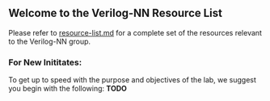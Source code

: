 ## Welcome to the Verilog-NN Resource List

Please refer to [resource-list.md][1] for a complete set of the resources relevant to the Verilog-NN group.

### For New Inititates:

To get up to speed with the purpose and objectives of the lab, we suggest you begin with the following:
**TODO**

[1]: ./resource-list.md